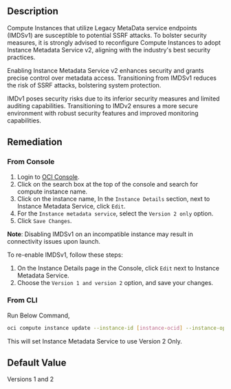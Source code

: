 ## Description

Compute Instances that utilize Legacy MetaData service endpoints (IMDSv1) are susceptible to potential SSRF attacks. To bolster security measures, it is strongly advised to reconfigure Compute Instances to adopt Instance Metadata Service v2, aligning with the industry's best security practices.

Enabling Instance Metadata Service v2 enhances security and grants precise control over metadata access. Transitioning from IMDSv1 reduces the risk of SSRF attacks, bolstering system protection.

IMDv1 poses security risks due to its inferior security measures and limited auditing capabilities. Transitioning to IMDv2 ensures a more secure environment with robust security features and improved monitoring capabilities.

## Remediation

### From Console

1. Login to [OCI Console](https://www.oracle.com/cloud/).
2. Click on the search box at the top of the console and search for compute instance name.
3. Click on the instance name, In the `Instance Details` section, next to Instance
Metadata Service, click `Edit`.
4. For the `Instance metadata service`, select the `Version 2 only` option.
5. Click `Save Changes`.

**Note**: Disabling IMDSv1 on an incompatible instance may result in connectivity issues upon launch.

To re-enable IMDSv1, follow these steps:

1. On the Instance Details page in the Console, click `Edit` next to Instance Metadata Service.
2. Choose the `Version 1 and version 2` option, and save your changes.

### From CLI

Run Below Command,

```bash
oci compute instance update --instance-id [instance-ocid] --instance-options '{"areLegacyImdsEndpointsDisabled" :"true"}'
```
This will set Instance Metadata Service to use Version 2 Only.

## Default Value

Versions 1 and 2